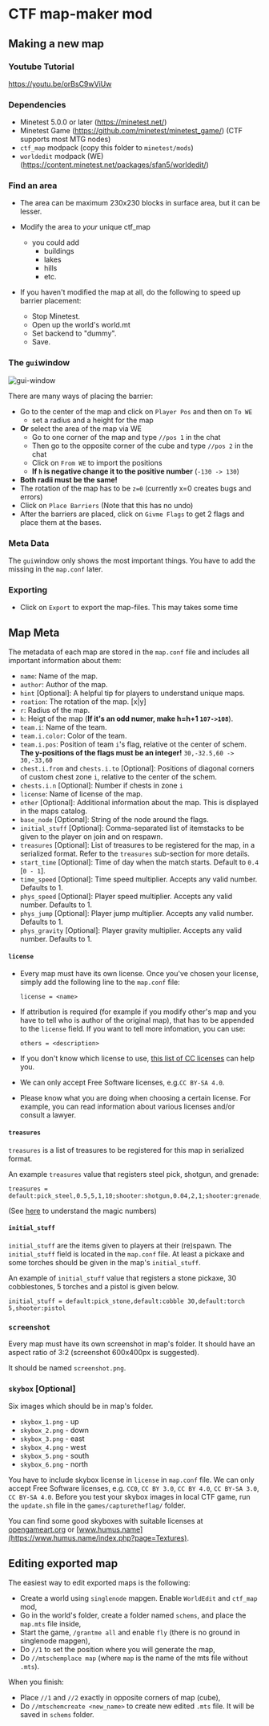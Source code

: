 # CTF map-maker mod

## Making a new map

### Youtube Tutorial
https://youtu.be/orBsC9wViUw

### Dependencies
- Minetest 5.0.0 or later (https://minetest.net/)
- Minetest Game (https://github.com/minetest/minetest_game/) (CTF supports most MTG nodes)
- `ctf_map` modpack (copy this folder to `minetest/mods`)
- `worldedit` modpack (WE) (https://content.minetest.net/packages/sfan5/worldedit/)

### Find an area

- The area can be maximum 230x230 blocks in surface area, but it can be lesser.
- Modify the area to *your* unique ctf_map
  - you could add
    - buildings
    - lakes
    - hills
    - etc.
- If you haven't modified the map at all, do the following to speed up barrier placement:

    - Stop Minetest.
    - Open up the world's world.mt
    - Set backend to "dummy".
    - Save.

### The `gui`window

  ![gui-window](./gui.png)

There are many ways of placing the barrier:

- Go to the center of the map and click on `Player Pos` and then on `To WE`
  - set a radius and a height for the map
- **Or** select the area of the map via WE
  - Go to one corner of the map and type `//pos 1` in the chat
  - Then go to the opposite corner of the cube and type `//pos 2` in the chat
  - Click on `From WE` to import the positions
  - **If `h` is negative change it to the positive number** (`-130 -> 130`)
- **Both radii must be the same!**
- The rotation of the map has to be `z=0` (currently x=0 creates bugs and errors)
- Click on `Place Barriers` (Note that this has no undo)
- After the barriers are placed, click on `Givme Flags` to get 2 flags and place them at the bases.

### Meta Data

The `gui`window only shows the most important things. You have to add the missing in the `map.conf` later.

### Exporting

- Click on `Export` to export the map-files. This may takes some time

## Map Meta

The metadata of each map are stored in the `map.conf` file and includes all important information about them:
- `name`: Name of the map.
- `author`: Author of the map.
- `hint` [Optional]: A helpful tip for players to understand unique maps.
- `roation`: The rotation of the map. [x|y]
- `r`: Radius of the map.
- `h`: Heigt of the map (**If it's an odd numer, make h=h+1 `107->108`**).
- `team.i`: Name of the team.
- `team.i.color`: Color of the team.
- `team.i.pos`: Position of team `i`'s flag, relative ot the center of schem. **The y-positions of the flags must be an integer!** `30,-32.5,60 -> 30,-33,60`
- `chest.i.from` and `chests.i.to` [Optional]: Positions of diagonal corners of custom chest zone `i`, relative to the center of the schem.
- `chests.i.n` [Optional]: Number if chests in zone `i`
- `license`: Name of license of the map.
- `other` [Optional]: Additional information about the map. This is displayed in the maps catalog.
- `base_node` [Optional]: String of the node around the flags.
- `initial_stuff` [Optional]: Comma-separated list of itemstacks to be given to the player on join and on respawn.
- `treasures` [Optional]: List of treasures to be registered for the map, in a serialized format. Refer to the `treasures` sub-section for more details.
- `start_time` [Optional]: Time of day when the match starts. Default to `0.4` [`0 - 1`].
- `time_speed` [Optional]: Time speed multiplier. Accepts any valid number. Defaults to 1.
- `phys_speed` [Optional]: Player speed multiplier. Accepts any valid number. Defaults to 1.
- `phys_jump` [Optional]: Player jump multiplier. Accepts any valid number. Defaults to 1.
- `phys_gravity` [Optional]: Player gravity multiplier. Accepts any valid number. Defaults to 1.


#### `license`

* Every map must have its own license. Once you've chosen your license, simply add the following line to the `map.conf` file:

  ```properties
  license = <name>
  ```

* If attribution is required (for example if you modify other's map and you have to tell who is author of the original map), that has to be appended to the `license` field.
If you want to tell more infomation, you can use:

  ```properties
  others = <description>
  ```

* If you don't know which license to use, [this list of CC licenses](https://creativecommons.org/use-remix/cc-licenses/) can help you.
* We can only accept Free Software licenses, e.g.`CC BY-SA 4.0`.
* Please know what you are doing when choosing a certain license. For example, you can read information about various licenses and/or consult a lawyer.


#### `treasures`

`treasures` is a list of treasures to be registered for this map in serialized format.

An example `treasures` value that registers steel pick, shotgun, and grenade:

```properties
treasures = default:pick_steel,0.5,5,1,10;shooter:shotgun,0.04,2,1;shooter:grenade,0.08,2,1
```

(See [here](../../../other/treasurer/README.md) to understand the magic numbers)

#### `initial_stuff`
`initial_stuff` are the items given to players at their (re)spawn. The `initial_stuff` field is located in the `map.conf` file. At least a pickaxe and some torches should be given in the map's `initial_stuff`.

An example of `initial_stuff` value that registers a stone pickaxe, 30 cobblestones, 5 torches and a pistol is given below.

```properties
initial_stuff = default:pick_stone,default:cobble 30,default:torch 5,shooter:pistol
```

### `screenshot`

Every map must have its own screenshot in map's folder. It should have an aspect ratio of 3:2 (screenshot 600x400px is suggested).

It should be named `screenshot.png`.

### `skybox` [Optional]

Six images which should be in map's folder.

* `skybox_1.png` - up
* `skybox_2.png` - down
* `skybox_3.png` - east
* `skybox_4.png` - west
* `skybox_5.png` - south
* `skybox_6.png` - north

You have to include skybox license in `license` in `map.conf` file. We can only accept Free Software licenses, e.g. `CC0`, `CC BY 3.0`, `CC BY 4.0`, `CC BY-SA 3.0`, `CC BY-SA 4.0`.
Before you test your skybox images in local CTF game, run the `update.sh` file in the `games/capturetheflag/` folder.

You can find some good skyboxes with suitable licenses at [opengameart.org](https://opengameart.org/art-search-advanced?field_art_tags_tid=skybox) or [www.humus.name](https://www.humus.name/index.php?page=Textures).
## Editing exported map

The easiest way to edit exported maps is the following:
* Create a world using `singlenode` mapgen. Enable `WorldEdit` and `ctf_map` mod,
* Go in the world's folder, create a folder named `schems`, and place the `map.mts` file inside,
* Start the game, `/grantme all` and enable `fly` (there is no ground in singlenode mapgen),
* Do `//1` to set the position where you will generate the map,
* Do `//mtschemplace map` (where `map` is the name of the mts file without `.mts`).

When you finish:

* Place `//1` and `//2` exactly in opposite corners of map (cube),
* Do `//mtschemcreate <new_name>` to create new edited `.mts` file. It will be saved in `schems` folder.
